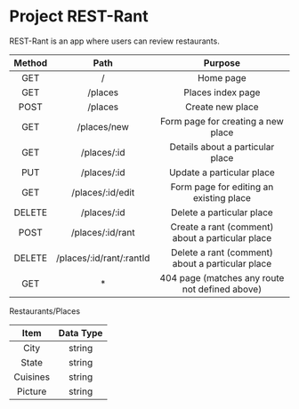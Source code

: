 # Project REST-Rant

REST-Rant is an app where users can review restaurants.
 
| Method  |           Path           |                    Purpose                       |
|:-------:|:------------------------:|:------------------------------------------------:|
|  GET    |            /             |                     Home page                    |
|  GET    |         /places          |                 Places index page                |
|  POST   |         /places          |                 Create new place                 |
|  GET    |       /places/new        |           Form page for creating a new place     |
|  GET    |       /places/:id        |            Details about a particular place      |
|  PUT    |       /places/:id        |               Update a particular place          |
|  GET    |     /places/:id/edit     |         Form page for editing an existing place  |
|  DELETE |       /places/:id        |              Delete a particular place           |
|  POST   |     /places/:id/rant     | Create a rant (comment) about a particular place |
|  DELETE | /places/:id/rant/:rantId | Delete a rant (comment) about a particular place |
|  GET    |            *             |   404 page (matches any route not defined above) |


Restaurants/Places

|   Item   | Data Type |
|:--------:|:---------:|
|   City   |   string  |
|   State  |   string  |
| Cuisines |   string  |
|  Picture |   string  |